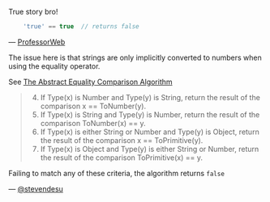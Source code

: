 True story bro!

``` javascript
    'true' == true  // returns false
```

— [ProfessorWeb][1]

The issue here is that strings are only implicitly converted to numbers
when using the equality operator.

See [The Abstract Equality Comparison Algorithm](http://es5.github.io/#x11.9.3)

>4. If Type(x) is Number and Type(y) is String, return the result of the comparison x == ToNumber(y).
>5. If Type(x) is String and Type(y) is Number, return the result of the comparison ToNumber(x) == y.
>8. If Type(x) is either String or Number and Type(y) is Object, return the result of the comparison x == ToPrimitive(y).
>9. If Type(x) is Object and Type(y) is either String or Number, return the result of the comparison ToPrimitive(x) == y.

Failing to match any of these criteria, the algorithm returns `false`

— [@stevendesu][2]

[1]:https://github.com/ProfessorWeb
[2]:https://github.com/stevendesu
